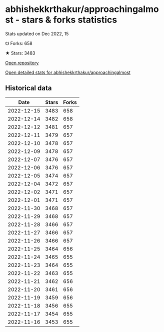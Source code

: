 # abhishekkrthakur/approachingalmost - stars & forks statistics

Stats updated on Dec 2022, 15

☋ Forks: 658

★ Stars: 3483

[Open repository](https://github.com/abhishekkrthakur/approachingalmost)

[Open detailed stats for abhishekkrthakur/approachingalmost](https://reviewgithub.com/rep/abhishekkrthakur/approachingalmost)

## Historical data
| Date | Stars | Forks |
|------|-------|-------|
| 2022-12-15 | 3483 | 658 | 
| 2022-12-14 | 3482 | 658 | 
| 2022-12-12 | 3481 | 657 | 
| 2022-12-11 | 3479 | 657 | 
| 2022-12-10 | 3478 | 657 | 
| 2022-12-09 | 3478 | 657 | 
| 2022-12-07 | 3476 | 657 | 
| 2022-12-06 | 3476 | 657 | 
| 2022-12-05 | 3474 | 657 | 
| 2022-12-04 | 3472 | 657 | 
| 2022-12-02 | 3471 | 657 | 
| 2022-12-01 | 3471 | 657 | 
| 2022-11-30 | 3468 | 657 | 
| 2022-11-29 | 3468 | 657 | 
| 2022-11-28 | 3466 | 657 | 
| 2022-11-27 | 3466 | 657 | 
| 2022-11-26 | 3466 | 657 | 
| 2022-11-25 | 3464 | 656 | 
| 2022-11-24 | 3465 | 655 | 
| 2022-11-23 | 3464 | 655 | 
| 2022-11-22 | 3463 | 655 | 
| 2022-11-21 | 3462 | 656 | 
| 2022-11-20 | 3461 | 656 | 
| 2022-11-19 | 3459 | 656 | 
| 2022-11-18 | 3456 | 655 | 
| 2022-11-17 | 3454 | 655 | 
| 2022-11-16 | 3453 | 655 | 

